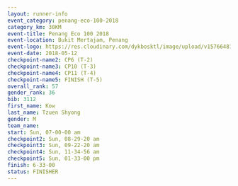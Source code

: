 ```yaml
--- 
layout: runner-info 
event_category: penang-eco-100-2018 
category_km: 30KM 
event-title: Penang Eco 100 2018 
event-location: Bukit Mertajam, Penang 
event-logo: https://res.cloudinary.com/dykbosktl/image/upload/v1576648106/Logo/Logo_lovxhg.jpg 
event-date: 2018-05-12 
checkpoint-name2: CP6 (T-2) 
checkpoint-name3: CP10 (T-3) 
checkpoint-name4: CP11 (T-4) 
checkpoint-name5: FINISH (T-5) 
overall_rank: 57
gender_rank: 36
bib: 3112
first_name: Kow
last_name: Tzuen Shyong
gender: M
team_name: 
start: Sun, 07-00-00 am
checkpoint2: Sun, 08-29-20 am
checkpoint3: Sun, 09-22-20 am
checkpoint4: Sun, 11-34-56 am
checkpoint5: Sun, 01-33-00 pm
finish: 6-33-00
status: FINISHER
--- 
```

